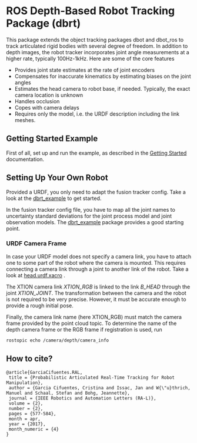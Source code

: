 # ROS Depth-Based Robot Tracking Package (dbrt)

This package extends the object tracking packages dbot and dbot_ros to track 
articulated rigid bodies with several degree of freedom. In addition to depth
images, the robot tracker incorporates joint angle measurements at a higher 
rate, typically 100Hz-1kHz. Here are some of the core features

 * Provides joint state estimates at the rate of joint encoders
 * Compensates for inaccurate kinematics by estimating biases on the joint 
   angles
 * Estimates the head camera to robot base, if needed. Typically, the exact 
   camera location is unknown
 * Handles occlusion
 * Copes with camera delays 
 * Requires only the model, i.e. the URDF description including the link meshes.

## Getting Started Example

First of all, set up and run the example, as described in the [Getting Started](https://github.com/bayesian-object-tracking/getting_started#robot-tracking)
documentation.

## Setting Up Your Own Robot
Provided a URDF, you only need to adapt the fusion tracker config. Take a look 
at the [dbrt_example](https://git-amd.tuebingen.mpg.de/open-source/dbrt_getting_started/tree/master/dbrt_example)
to get started.

In the fusion tracker config file, you have to map all the joint names to 
uncertainty standard deviations for the joint process model and joint 
observation models. The [dbrt_example](https://git-amd.tuebingen.mpg.de/open-source/dbrt_getting_started/tree/master/dbrt_example) 
package provides a good starting point.

### URDF Camera Frame

In case your URDF model does not specify a camera link, you have to attach 
one to some part of the robot where the camera is mounted. This requires 
connecting a camera link through a joint to another link of the robot. Take a 
look at [head.urdf.xacro](https://git-amd.tuebingen.mpg.de/open-source/dbrt_getting_started/blob/master/apollo_robot_model/models/head.urdf.xacro#L319) .

The XTION camera link *XTION_RGB* is linked to the link *B_HEAD* through the 
joint *XTION_JOINT*. The transformation between the camera and the robot is not 
required to be very precise. However, it must be accurate enough to provide 
a rough initial pose.

Finally, the camera link name (here XTION_RGB) must match the camera frame 
provided by the point cloud topic. To determine the name of the depth camera 
frame or the RGB frame if registration is used, run 

```bash
rostopic echo /camera/depth/camera_info
```

## How to cite?
```
@article{GarciaCifuentes.RAL,
 title = {Probabilistic Articulated Real-Time Tracking for Robot Manipulation},
 author = {Garcia Cifuentes, Cristina and Issac, Jan and W{\"u}thrich, Manuel and Schaal, Stefan and Bohg, Jeannette},
 journal = {IEEE Robotics and Automation Letters (RA-L)},
 volume = {2},
 number = {2},
 pages = {577-584},
 month = apr,
 year = {2017},
 month_numeric = {4}
}
```
